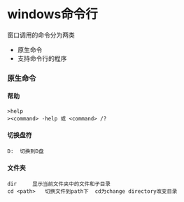 # windows命令行 



窗口调用的命令分为两类

* 原生命令
* 支持命令行的程序



### 原生命令



#### 帮助

```
>help
><command> -help 或 <command> /?
```



#### 切换盘符

```
D:	切换到D盘
```



#### 文件夹

```
dir		显示当前文件夹中的文件和子目录
cd <path>	切换文件到path下	cd为change directory改变目录
```